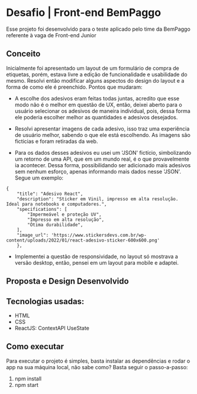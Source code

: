 # Desafio | Front-end BemPaggo

Esse projeto foi desenvolvido para o teste aplicado pelo time da BemPaggo referente à vaga de Front-end Junior

## Conceito

Inicialmente foi apresentado um layout de um formulário de compra de etiquetas, porém, estava livre a edição de funcionalidade e usabilidade do mesmo. Resolvi então modificar alguns aspectos do design do layout e a forma de como ele é preenchido. Pontos que mudaram:

- A escolhe dos adesivos eram feitas todas juntas, acredito que esse modo não é o melhor em questão de UX, então, deixei aberto para o usuário selecionar os adesivos de maneira individual, pois, dessa forma ele poderia escolher melhor as quantidades e adesivos desejados.

- Resolvi apresentar imagens de cada adesivo, isso traz uma experiência de usuário melhor, sabendo o que ele está escolhendo. As imagens são ficticias e foram retiradas da web.

- Para os dados desses adesivos eu usei um 'JSON' fictício, simbolizando um retorno de uma API, que em um mundo real, é o que provavelmente ia acontecer. Dessa forma, possibilidando ser adicionado mais adesivos sem nenhum esforço, apenas informando mais dados nesse 'JSON'. Segue um exemplo:

```
{
    "title": "Adesivo React",
    "description": "Sticker em Vinil, impresso em alta resolução. Ideal para notebooks e computadores.",
    "specifications": [
        "Impermeável e proteção UV",
        "Impresso em alta resolução",
        "Ótima durabilidade",
    ],
    "image_url": 'https://www.stickersdevs.com.br/wp-content/uploads/2022/01/react-adesivo-sticker-600x600.png'
    },
```

- Implementei a questão de responsividade, no layout só mostrava a versão desktop, então, pensei em um layout para mobile e adaptei.

## Proposta e Design Desenvolvido
## Tecnologias usadas:

- HTML
- CSS
- ReactJS:
ContextAPI
UseState


## Como executar

Para executar o projeto é simples, basta instalar as dependências e rodar o app na sua máquina local, não sabe como? Basta seguir o passo-a-passo:
1. npm install
2. npm start


